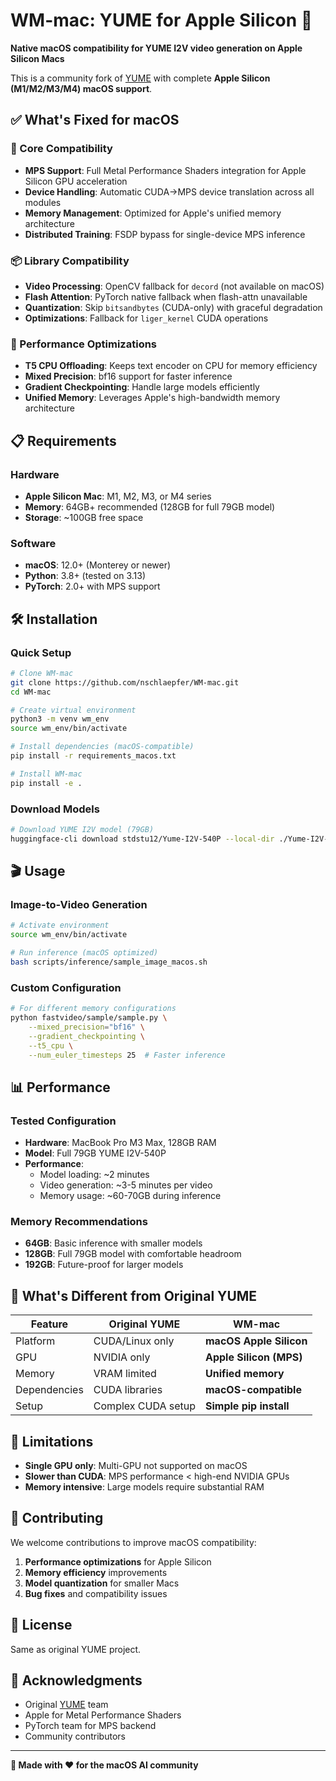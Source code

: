 # WM-mac: YUME for Apple Silicon 🍎

**Native macOS compatibility for YUME I2V video generation on Apple Silicon Macs**

This is a community fork of [YUME](https://github.com/stdstu12/YUME) with complete **Apple Silicon (M1/M2/M3/M4) macOS support**.

## ✅ What's Fixed for macOS

### 🔧 Core Compatibility
- **MPS Support**: Full Metal Performance Shaders integration for Apple Silicon GPU acceleration
- **Device Handling**: Automatic CUDA→MPS device translation across all modules
- **Memory Management**: Optimized for Apple's unified memory architecture
- **Distributed Training**: FSDP bypass for single-device MPS inference

### 📦 Library Compatibility
- **Video Processing**: OpenCV fallback for `decord` (not available on macOS)
- **Flash Attention**: PyTorch native fallback when flash-attn unavailable
- **Quantization**: Skip `bitsandbytes` (CUDA-only) with graceful degradation
- **Optimizations**: Fallback for `liger_kernel` CUDA operations

### 🚀 Performance Optimizations
- **T5 CPU Offloading**: Keeps text encoder on CPU for memory efficiency
- **Mixed Precision**: bf16 support for faster inference
- **Gradient Checkpointing**: Handle large models efficiently
- **Unified Memory**: Leverages Apple's high-bandwidth memory architecture

## 📋 Requirements

### Hardware
- **Apple Silicon Mac**: M1, M2, M3, or M4 series
- **Memory**: 64GB+ recommended (128GB for full 79GB model)
- **Storage**: ~100GB free space

### Software
- **macOS**: 12.0+ (Monterey or newer)
- **Python**: 3.8+ (tested on 3.13)
- **PyTorch**: 2.0+ with MPS support

## 🛠 Installation

### Quick Setup
```bash
# Clone WM-mac
git clone https://github.com/nschlaepfer/WM-mac.git
cd WM-mac

# Create virtual environment
python3 -m venv wm_env
source wm_env/bin/activate

# Install dependencies (macOS-compatible)
pip install -r requirements_macos.txt

# Install WM-mac
pip install -e .
```

### Download Models
```bash
# Download YUME I2V model (79GB) 
huggingface-cli download stdstu12/Yume-I2V-540P --local-dir ./Yume-I2V-540P
```

## 🎬 Usage

### Image-to-Video Generation
```bash
# Activate environment
source wm_env/bin/activate

# Run inference (macOS optimized)
bash scripts/inference/sample_image_macos.sh
```

### Custom Configuration
```bash
# For different memory configurations
python fastvideo/sample/sample.py \
    --mixed_precision="bf16" \
    --gradient_checkpointing \
    --t5_cpu \
    --num_euler_timesteps 25  # Faster inference
```

## 📊 Performance

### Tested Configuration
- **Hardware**: MacBook Pro M3 Max, 128GB RAM
- **Model**: Full 79GB YUME I2V-540P
- **Performance**: 
  - Model loading: ~2 minutes
  - Video generation: ~3-5 minutes per video
  - Memory usage: ~60-70GB during inference

### Memory Recommendations
- **64GB**: Basic inference with smaller models
- **128GB**: Full 79GB model with comfortable headroom  
- **192GB**: Future-proof for larger models

## 🔄 What's Different from Original YUME

| Feature | Original YUME | WM-mac |
|---------|---------------|---------|
| Platform | CUDA/Linux only | **macOS Apple Silicon** |
| GPU | NVIDIA only | **Apple Silicon (MPS)** |
| Memory | VRAM limited | **Unified memory** |
| Dependencies | CUDA libraries | **macOS-compatible** |
| Setup | Complex CUDA setup | **Simple pip install** |

## 🚧 Limitations

- **Single GPU only**: Multi-GPU not supported on macOS
- **Slower than CUDA**: MPS performance < high-end NVIDIA GPUs
- **Memory intensive**: Large models require substantial RAM

## 🤝 Contributing

We welcome contributions to improve macOS compatibility:

1. **Performance optimizations** for Apple Silicon
2. **Memory efficiency** improvements
3. **Model quantization** for smaller Macs
4. **Bug fixes** and compatibility issues

## 📄 License

Same as original YUME project.

## 🙏 Acknowledgments

- Original [YUME](https://github.com/stdstu12/YUME) team
- Apple for Metal Performance Shaders
- PyTorch team for MPS backend
- Community contributors

---

**🎯 Made with ❤️ for the macOS AI community** 